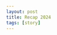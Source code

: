 ```yaml
---
layout: post
title: Recap 2024
tags: [story] 
---
```

<!-- 
> Khi kim đồng hồ điểm lúc 0 giờ sáng, tiếng pháo hoa vang lên khắp trên bầu trời. 
> Một năm nữa lại qua, có vui, có buồn, có đau khổ có hạnh phúc. Liệu đây là sự kết thúc của một năm tràn đầy sống gió hay ...?

Mở bát năm 2024, đó là giải ba học sinh giỏi quốc gia năm 2024. Dù không đạt như tôi đã kì vọng trước đó nhưng nó là một kết quả xứng đáng mỗi lần tôi nhìn lại =))). Tôi đã mất một khoảng thời gian ngắn để vượt qua cú shock của kì thi đó, nó như một cách để tôi nhìn nhận lại bản thân và những gì mình đã làm vậy.

Sau khi thi xong quốc gia, tôi đã đi chơi khá nhiều, nào là đi festival với thằng bạn, đi thi mấy kì thi ~~cỏ~~ cùng mấy thằng trong đội tuyển, đi Đã Nẵng du lịch cùng với má mì và đi Đà Lạt chơi cùng đám con trai trong lớp. 

Từ khoảng thời gian thi quốc gia xong, tôi đã dành nhiều thời gian với lớp hơn. Tôi đã kết bạn với các bạn trong lớp ~~cũng như mấy bé khoá dưới~~ dù cho đáng ra tôi phải làm điều đó vào đầu năm học =))). Tôi đã tham gia cắm trại với lớp, tặng bánh kẹo cho các bạn nữ trong lớp vào ngày 8/3, ~~thổ lộ tình cảm với crush~~, viết lưu bút, chụp ảnh kỉ yếu với lớp, và đi du lịch với đám nam trong lớp. Hầu như thời gian ôn đại học, tôi chẳng thèm quan tâm tới luôn, tôi chỉ tận hưởng những niềm vui khi được học chung với đám bạn mà thôi.  Dù kết quả đại học có hơi nát bét thật, nhưng chả sao cả vì ít nhất tôi đã tận hưởng trọn vẹn năm tháng đó.

Thi xong tốt nghiệp là lúc tôi đáng đo giữa việc chọn trường đại học. Tôi phân vân giữa hai trường, UIT và HCMUS và cuối cùng tôi đã quyết định chọn UIT với hi vọng là mình sẽ làm được gì đó tại ngôi trường mới này.

Ở cùng khoảng thời gian đó, tui đã luỵ crush rất nhiều... Đó là một câu chuyện dài mà có lẽ tui sẽ kể nó ở một blog khác %%. Ít nhất, bạn hiểu rằng lúc tui viết những dòng recap này, tui vẫn chưa thể nào hoàn toàn quên cô ấy.  %%

Khi lên đại học, tui đã mất một khoảng thời gian để bắt nhịp được với cuộc sống mới này, nào là làm quen với những người bạn mới, môi trường mới, nào là học cách vượt qua những áp lực một mình, nào là biết cách quản lý thời gian học và sinh hoạt hiểu quả. 

Vào khoảng tháng 10 sau khi vô học được một khoảng thời gian, trường tui đi học quân sự ở quốc phòng. Hoài niệm là hai từ sắc nét nhất để miêu tả cảm xúc tui khi học ở đây =))), những kí ức về cấp 3 như ùa về vậy. Trường cấp 3 tui có mô hình giống như học quân sự vậy. Bài hát buổi sáng ám ảnh 3 năm cấp ba, một lần nữa lại xuất hiện ở quân sự. 

Trước khi lên đại học, tui có mục tiêu sẽ vừa tận hưởng vừa học tập, hơn là chỉ cắm đầu vô học như hồi cấp ba nữa. Và vì thế, tui đã tham gia không ít sự kiện như đêm hội tân sinh viên, một vài concert, hội trại CS2 của khoa, team building của OEP, thi AIC cùng với anh chị đại học, thi ICPC cùng với các bạn trong trường. Ngoài ra, tui cũng tham gia 2 CLB là clb ICPC và clb AI.

Đến với kì thi ICPC, đây là kì thi theo đội, mỗi đội 3 thành viên sẽ có các vòng tăng dần theo khu vực: Vòng 3 miền Bắc, Trung, Nam, tới vòng quốc gia, tới vòng khu vực, và cuối cùng tới vòng toàn quốc. Vì thể thức theo đội nên tui phải kiếm đội trước thì mới thi được. Dù được mời chào bởi các bạn rất khủng khác nhưng cuối cùng tui lập đội cùng với hai người bạn tui quen trước đó ~~và tất nhiên họ cũng khủng vcl~~. 

Ở các vòng miền và vòng quốc gia, dù không phải quá xuất sắc nhưng bọn tui có một phong độ ổn định. Vòng khu vực được được làm 2 vòng, vòng chọn khu vực và vòng chung kết khu vực. Dù có rất nhiều điều kiện để được tham gia hai kì thi này như phải nằm trong top 3, 5 trường hoặc top của bảng thi trước đó. Nhưng rất may mắn, team bọn tui trót lọt đủ điều kiện tham gia 2 vòng khi cách đội dưới đội tui một khoảng cách rất nhỏ. Đây cũng là lần đầu tiên tui được đi Hà Nội, cũng như sẽ là lần đầu tiên được đi nước ngoài vì vòng chung kết khu vực sẽ tổ chức ở Singapore vào cuối tháng 2 năm nay. Đây có thể nói là một thành công và may mắn rất lớn với đội của tui vì bọn tui không nghĩ bọn tui có thể đi xa tới như vậy lun. 

Đến với clb AI, tui tham gia clb để được học hỏi thêm về lĩnh vực này cũng như phục vụ cho các mục tiêu sắp tới của bản thân. Đây cũng sẽ là một hành trình dài và chắc chắn sẽ xuất hiện vào đợt recap năm sau. Và hiện tại, tui vẫn đang còn gặp khá nhiều khó khăn khi học về đề tài này và tui hi vọng có thể vượt qua khó khăn ấy trong tương lai.

Có một ấn tượng khá lớn của tui dành cho lớp Khoa học tài năng 2024. Tui không hề nghĩ một lớp học ở đại học có thể vui như vậy, mọi người trong lớp đều rất thân thiết và đoàn kết với nhau. Lớp tui đã tổ chức không ít sự kiện trong vỏn vẹn một kì học chung với nhau như đồng tổ chức tặng quà cho các bạn nữ của hai lớp tài năng, tổ chức cây thông ước mơ, tổ chức sinh nhật theo tháng cho các bạn trong lớp, tổ chức các buổi học để ôn thi giữa kì, cuối kì và vô vàn các buổi overnight ôn bài chung.

Khi kim đồng hồ điểm lúc 0 giờ sáng, tiếng pháo hoa vang lên khắp trên bầu trời. 
Một năm nữa lại qua, có vui, có buồn, có đau khổ có hạnh phúc. Liệu đây là sự kết thúc của một năm tràn đầy sống gió hay là một sự bắt đầu mới cho một năm tiếp theo? Tui cũng không biết. Tuy nhiên, có một điều tui biết chắc chắn rằng tui đã có một năm rất tuyệt vời <3.  -->